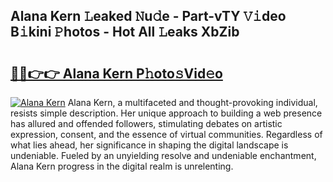 ## Alana Kern 𝙻eaked 𝙽u𝚍e - Part-vTY 𝚅𝚒deo B𝚒kini 𝙿hotos - Hot All 𝙻eaks XbZib

# <h2><a href="http://ld2rhx1.urlbe.top/?page=Alana+Kern">🔗🔗👉👉 Alana Kern P𝚑oto𝚜Vid𝚎o</a></h2>

[![Alana Kern](https://i.imgur.com/eBuTRDB.gif)](http://ld2rhx1.urlbe.top/?page=Alana+Kern)
Alana Kern, a multifaceted and thought-provoking individual, resists simple description. Her unique approach to building a web presence has allured and offended followers, stimulating debates on artistic expression, consent, and the essence of virtual communities. Regardless of what lies ahead, her significance in shaping the digital landscape is undeniable. Fueled by an unyielding resolve and undeniable enchantment, Alana Kern progress in the digital realm is unrelenting.

